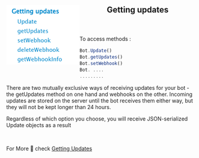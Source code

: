 <header>
<img src="../../../assets/methods/2.png" alt="logo"  align="left">
<h2>Getting updates</h2>
</header>

To access methods :

```js
Bot.Update()
Bot.getUpdates()
Bot.setWebhook()
Bot. ....
.........
```

There are two mutually exclusive ways of receiving updates for your bot - the getUpdates method on one hand and webhooks on the other. Incoming updates are stored on the server until the bot receives them either way, but they will not be kept longer than 24 hours.

Regardless of which option you choose, you will receive JSON-serialized Update objects as a result

<br>

For More 💫 check <a href='https://core.telegram.org/bots/api#getting-updates'>Getting Updates</a>
